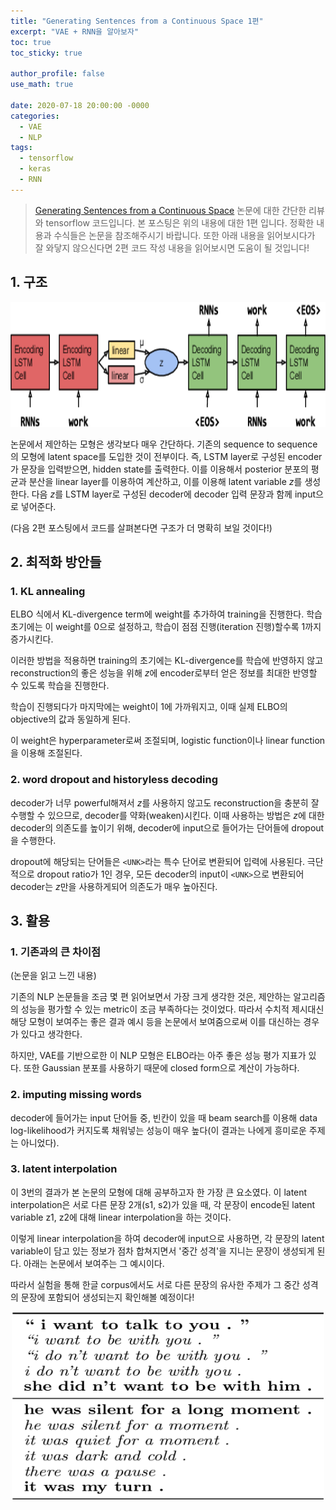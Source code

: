 ```yaml
---
title: "Generating Sentences from a Continuous Space 1편"
excerpt: "VAE + RNN을 알아보자"
toc: true
toc_sticky: true

author_profile: false
use_math: true

date: 2020-07-18 20:00:00 -0000
categories: 
  - VAE
  - NLP
tags:
  - tensorflow
  - keras
  - RNN
---
```


> [Generating Sentences from a Continuous Space](https://arxiv.org/abs/1511.06349) 논문에 대한 간단한 리뷰와 tensorflow 코드입니다. 
>  본 포스팅은 위의 내용에 대한 1편 입니다.
>  정확한 내용과 수식들은 논문을 참조해주시기 바랍니다. 
>  또한 아래 내용을 읽어보시다가 잘 와닿지 않으신다면 2편 코드 작성 내용을 읽어보시면 도움이 될 것입니다!

## 1. 구조

<center><img  src="https://github.com/an-seunghwan/an-seunghwan.github.io/blob/master/assets/img/vrae.png?raw=true" width="800"  height="200"></center>

논문에서 제안하는 모형은 생각보다 매우 간단하다. 기존의 sequence to sequence의 모형에 latent space를 도입한 것이 전부이다. 즉, LSTM layer로 구성된 encoder가 문장을 입력받으면, hidden state를 출력한다. 이를 이용해서 posterior 분포의 평균과 분산을 linear layer를 이용하여 계산하고, 이를 이용해 latent variable $z$를 생성한다. 다음 $z$를 LSTM layer로 구성된 decoder에 decoder 입력 문장과 함께 input으로 넣어준다. 

(다음 2편 포스팅에서 코드를 살펴본다면 구조가 더 명확히 보일 것이다!)

## 2. 최적화 방안들

### 1. KL annealing

ELBO 식에서 KL-divergence term에 weight를 추가하여 training을 진행한다. 학습 초기에는 이 weight를 0으로 설정하고, 학습이 점점 진행(iteration 진행)할수록 1까지 증가시킨다. 

이러한 방법을 적용하면 training의 초기에는 KL-divergence를 학습에 반영하지 않고 reconstruction의 좋은 성능을 위해 $z$에 encoder로부터 얻은 정보를 최대한 반영할 수 있도록 학습을 진행한다.

학습이 진행되다가 마지막에는 weight이 1에 가까워지고, 이때 실제 ELBO의 objective의 값과 동일하게 된다.

이 weight은 hyperparameter로써 조절되며, logistic function이나 linear function을 이용해 조절된다.

### 2. word dropout and historyless decoding

decoder가 너무 powerful해져서 $z$를 사용하지 않고도 reconstruction을 충분히 잘 수행할 수 있으므로, decoder를 약화(weaken)시킨다. 이때 사용하는 방법은 $z$에 대한 decoder의 의존도를 높이기 위해, decoder에 input으로 들어가는 단어들에 dropout을 수행한다.

dropout에 해당되는 단어들은 `<UNK>`라는 특수 단어로 변환되어 입력에 사용된다. 극단적으로 dropout ratio가 1인 경우, 모든 decoder의 input이 `<UNK>`으로 변환되어 decoder는 $z$만을 사용하게되어 의존도가 매우 높아진다.

## 3. 활용

### 1. 기존과의 큰 차이점

(논문을 읽고 느낀 내용)

기존의 NLP 논문들을 조금 몇 편 읽어보면서 가장 크게 생각한 것은, 제안하는 알고리즘의 성능을 평가할 수 있는 metric이 조금 부족하다는 것이었다. 따라서 수치적 제시대신 해당 모형이 보여주는 좋은 결과 예시 등을 논문에서 보여줌으로써 이를 대신하는 경우가 있다고 생각한다.

하지만, VAE를 기반으로한 이 NLP 모형은 ELBO라는 아주 좋은 성능 평가 지표가 있다. 또한 Gaussian 분포를 사용하기 때문에 closed form으로 계산이 가능하다.

### 2. imputing missing words

decoder에 들어가는 input 단어들 중, 빈칸이 있을 때 beam search를 이용해 data log-likelihood가 커지도록 채워넣는 성능이 매우 높다(이 결과는 나에게 흥미로운 주제는 아니었다).

### 3. latent interpolation

이 3번의 결과가 본 논문의 모형에 대해 공부하고자 한 가장 큰 요소였다. 이 latent interpolation은 서로 다른 문장 2개(s1, s2)가 있을 때, 각 문장이 encode된 latent variable z1, z2에 대해 linear interpolation을 하는 것이다. 

이렇게 linear interpolation을 하여 decoder에 input으로 사용하면, 각 문장의 latent variable이 담고 있는 정보가 점차 합쳐지면서 '중간 성격'을 지니는 문장이 생성되게 된다. 아래는 논문에서 보여주는 그 예시이다.

따라서 실험을 통해 한글 corpus에서도 서로 다른 문장의 유사한 주제가 그 중간 성격의 문장에 포함되어 생성되는지 확인해볼 예정이다!

<center><img  src="https://github.com/an-seunghwan/an-seunghwan.github.io/blob/master/assets/img/vrae1.png?raw=true" width="500"  height="300"></center>


<!--stackedit_data:
eyJoaXN0b3J5IjpbLTEzMTYyODgwMzgsNzQzMjU3MjI2LC0yMD
I5MTE3OTQ2LDkxOTMxMjg2NywtMTc2NDcxMDY3MywzNzQ0MTI0
OTddfQ==
-->